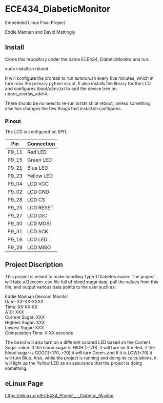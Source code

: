 
# ECE434_DiabeticMonitor

Embedded Linux Final Project

Eddie Mannan and David Mattingly

## Install

Clone this repository under the name ECE434_DiabeticMonitor and run:

  sudo install.sh
  reboot

It will configure the crontab to run autorun.sh every five minutes, which in turn runs the primary python script. It also installs the library for the LCD and configures /boot/uEnv.txt to add the device tree on uboot_overlay_addr4.

There should be no need to re-run install.sh at reboot, unless something else has changes the few things that install.sh configures.

### Pinout

The LCD is configured on SPI1.

| Pin   | Connection |
| --- |  --- |
| P9_11 | Red LED    |
| P9_15 | Green LED  |
| P9_21 | Blue LED   |
| P9_23 | Yellow LED |
| P9_04 | LCD VCC    |
| P9_02 | LCD GND    |
| P9_28 | LCD CS     |
| P9_25 | LCD RESET  |
| P9_27 | LCD D/C    |
| P9_30 | LCD MOSI   |
| P9_31 | LCD SCK    |
| P9_16 | LCD LED    |
| P9_29 | LCD MISO   |

## Project Discription

This project is meant to make handling Type 1 Diabetes easier. The project will take a Dexcom .csv file full of blood sugar data, pull the values from this file, and output various data points to the user such as:

Eddie Mannan Dexcom Monitor  
Date: XX-XX-XXXX  
Time: XX:XX:XX  
A1C: XXX  
Current Sugar: XXX  
Highest Sugar: XXX  
Lowest Sugar: XXX  
Computation Time: X.XX seconds  
  
The board will also turn on a different colored LED based on the Current Sugar value. If the blood sugar is HIGH (>170), it will turn on the Red, if the blood sugar is GOOD(<170, >70) it will turn Green, and if it is LOW(<70) it will turn Blue. Also, while the project is running and doing its calculations, it will light up the Yellow LED as an assurance that the project is doing something.

## eLinux Page

https://elinux.org/ECE434_Project_-_Diabetic_Monitor
